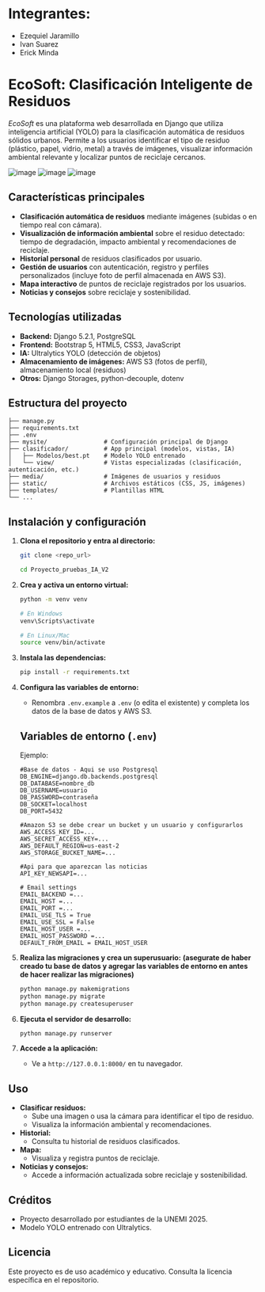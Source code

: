 # Integrantes:

- Ezequiel Jaramillo
- Ivan Suarez
- Erick Minda

# EcoSoft: Clasificación Inteligente de Residuos

_EcoSoft_ es una plataforma web desarrollada en Django que utiliza inteligencia artificial (YOLO) para la clasificación automática de residuos sólidos urbanos. Permite a los usuarios identificar el tipo de residuo (plástico, papel, vidrio, metal) a través de imágenes, visualizar información ambiental relevante y localizar puntos de reciclaje cercanos.

![image](https://github.com/user-attachments/assets/c18279f7-cb34-4549-b97b-af9ff645512c)
![image](https://github.com/user-attachments/assets/cce96964-90b2-44dc-bf22-f160f9a278ed)
![image](https://github.com/user-attachments/assets/6f56c940-0d23-4f4d-bc77-9b21a58945a8)



## Características principales

- **Clasificación automática de residuos** mediante imágenes (subidas o en tiempo real con cámara).
- **Visualización de información ambiental** sobre el residuo detectado: tiempo de degradación, impacto ambiental y recomendaciones de reciclaje.
- **Historial personal** de residuos clasificados por usuario.
- **Gestión de usuarios** con autenticación, registro y perfiles personalizados (incluye foto de perfil almacenada en AWS S3).
- **Mapa interactivo** de puntos de reciclaje registrados por los usuarios.
- **Noticias y consejos** sobre reciclaje y sostenibilidad.

## Tecnologías utilizadas

- **Backend:** Django 5.2.1, PostgreSQL
- **Frontend:** Bootstrap 5, HTML5, CSS3, JavaScript
- **IA:** Ultralytics YOLO (detección de objetos)
- **Almacenamiento de imágenes:** AWS S3 (fotos de perfil), almacenamiento local (residuos)
- **Otros:** Django Storages, python-decouple, dotenv

## Estructura del proyecto

```
├── manage.py
├── requirements.txt
├── .env
├── mysite/                # Configuración principal de Django
├── clasificador/          # App principal (modelos, vistas, IA)
│   ├── Modelos/best.pt    # Modelo YOLO entrenado
│   └── view/              # Vistas especializadas (clasificación, autenticación, etc.)
├── media/                 # Imágenes de usuarios y residuos
├── static/                # Archivos estáticos (CSS, JS, imágenes)
├── templates/             # Plantillas HTML
└── ...
```

## Instalación y configuración

1. **Clona el repositorio y entra al directorio:**
   ```bash
   git clone <repo_url>

   cd Proyecto_pruebas_IA_V2
   ```

2. **Crea y activa un entorno virtual:**
   ```bash
   python -m venv venv
   
   # En Windows
   venv\Scripts\activate 

   # En Linux/Mac
   source venv/bin/activate  
   ```

3. **Instala las dependencias:**
   ```bash
   pip install -r requirements.txt
   ```

4. **Configura las variables de entorno:**
   - Renombra `.env.example` a `.env` (o edita el existente) y completa los datos de la base de datos y AWS S3.

   ## Variables de entorno (`.env`)

      Ejemplo:
      ```
      #Base de datos - Aqui se uso Postgresql
      DB_ENGINE=django.db.backends.postgresql
      DB_DATABASE=nombre_db
      DB_USERNAME=usuario
      DB_PASSWORD=contraseña
      DB_SOCKET=localhost
      DB_PORT=5432

      #Amazon S3 se debe crear un bucket y un usuario y configurarlos
      AWS_ACCESS_KEY_ID=...
      AWS_SECRET_ACCESS_KEY=...
      AWS_DEFAULT_REGION=us-east-2
      AWS_STORAGE_BUCKET_NAME=...

      #Api para que aparezcan las noticias
      API_KEY_NEWSAPI=...

      # Email settings
      EMAIL_BACKEND =... 
      EMAIL_HOST =... 
      EMAIL_PORT =...
      EMAIL_USE_TLS = True
      EMAIL_USE_SSL = False
      EMAIL_HOST_USER =... 
      EMAIL_HOST_PASSWORD =...
      DEFAULT_FROM_EMAIL = EMAIL_HOST_USER
      ```

5. **Realiza las migraciones y crea un superusuario:**
   **(asegurate de haber creado tu base de datos y agregar las variables de entorno en antes de hacer realizar las migraciones)**
   ```bash
   python manage.py makemigrations
   python manage.py migrate
   python manage.py createsuperuser
   ```

6. **Ejecuta el servidor de desarrollo:**
   ```bash
   python manage.py runserver
   ```

7. **Accede a la aplicación:**
   - Ve a `http://127.0.0.1:8000/` en tu navegador.

## Uso

- **Clasificar residuos:**
  - Sube una imagen o usa la cámara para identificar el tipo de residuo.
  - Visualiza la información ambiental y recomendaciones.
- **Historial:**
  - Consulta tu historial de residuos clasificados.
- **Mapa:**
  - Visualiza y registra puntos de reciclaje.
- **Noticias y consejos:**
  - Accede a información actualizada sobre reciclaje y sostenibilidad.

## Créditos

- Proyecto desarrollado por estudiantes de la UNEMI 2025.
- Modelo YOLO entrenado con Ultralytics.

## Licencia

Este proyecto es de uso académico y educativo. Consulta la licencia específica en el repositorio.
